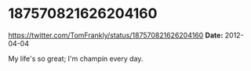 # 187570821626204160
https://twitter.com/TomFrankly/status/187570821626204160
**Date:** 2012-04-04

My life's so great; I'm champin every day.
